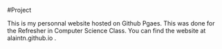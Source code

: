 #Project

This is my personnal website hosted on Github Pgaes. This was done for the Refresher in Computer Science Class. You can find the website at alaintn.github.io . 
